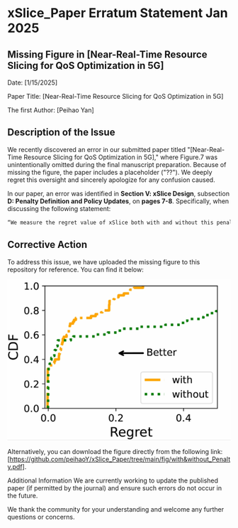 # xSlice_Paper Erratum Statement Jan 2025


## Missing Figure in [Near-Real-Time Resource Slicing for QoS Optimization in 5G]

Date: [1/15/2025]

Paper Title: [Near-Real-Time Resource Slicing for QoS Optimization in 5G]

The first Author: [Peihao Yan]

<!-- Journal Details (if applicable): [Insert Details] -->

## Description of the Issue
We recently discovered an error in our submitted paper titled "[Near-Real-Time Resource Slicing for QoS Optimization in 5G]," where Figure.7 was unintentionally omitted during the final manuscript preparation. Because of missing the figure, the paper includes a placeholder ("??"). We deeply regret this oversight and sincerely apologize for any confusion caused.

In our paper, an error was identified in **Section V: xSlice Design**, subsection **D: Penalty Definition and Policy Updates**, on **pages 7-8**. Specifically, when discussing the following statement:

```bash
“We measure the regret value of xSlice both with and without this penalty mechanism. Fig. 7 presents our experimental results. It can be seen that, without the penalty mechanism, the regret is distributed over a large range. In comparison, the penalty mechanism can significantly reduce regret, thus improving the quality of service of all sessions.”
```

## Corrective Action
To address this issue, we have uploaded the missing figure to this repository for reference. You can find it below:

![alt text](fig/with&without_Penalty.png)

Alternatively, you can download the figure directly from the following link: [https://github.com/peihaoY/xSlice_Paper/tree/main/fig/with&without_Penalty.pdf].

Additional Information
We are currently working to update the published paper (if permitted by the journal) and ensure such errors do not occur in the future.

We thank the community for your understanding and welcome any further questions or concerns.
